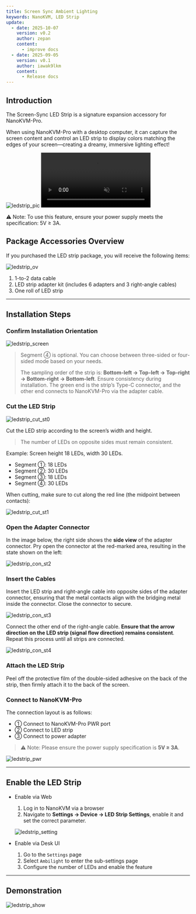 ```yaml
---
title: Screen Sync Ambient Lighting
keywords: NanoKVM, LED Strip
update:
  - date: 2025-10-07
    version: v0.2
    author: zepan
    content:
      - improve docs
  - date: 2025-09-05
    version: v0.1
    author: iawak9lkm
    content:
      - Release docs
---
```



## Introduction
The Screen-Sync LED Strip is a signature expansion accessory for NanoKVM-Pro.

When using NanoKVM-Pro with a desktop computer, it can capture the screen content and control an LED strip to display colors matching the edges of your screen—creating a dreamy, immersive lighting effect!

![ledstrip_pic](../../../assets/NanoKVM/pro/ledstrip/ledstrip_pic.jpg)
<video playsinline controls muted preload src="../../../assets/NanoKVM/pro/ledstrip/sync_led.mp4"></video>

⚠️ Note: To use this feature, ensure your power supply meets the specification: 5V ≥ 3A. 


## Package Accessories Overview

If you purchased the LED strip package, you will receive the following items:

![ledstrip\_ov](../../../assets/NanoKVM/pro/ledstrip/ledstrip_ov.jpg)

1. 1-to-2 data cable
2. LED strip adapter kit (includes 6 adapters and 3 right-angle cables)
3. One roll of LED strip

---

## Installation Steps

### Confirm Installation Orientation

![ledstrip_screen](../../../assets/NanoKVM/pro/ledstrip/ledstrip_screen.jpg)

> Segment ④ is optional. You can choose between three-sided or four-sided mode based on your needs.
>
> The sampling order of the strip is: **Bottom-left → Top-left → Top-right → Bottom-right → Bottom-left**.
> Ensure consistency during installation. The green end is the strip’s Type-C connector, and the other end connects to NanoKVM-Pro via the adapter cable.

### Cut the LED Strip

![ledstrip_cut_st0](../../../assets/NanoKVM/pro/ledstrip/ledstrip_cut_st0.jpg)

Cut the LED strip according to the screen’s width and height.

> The number of LEDs on opposite sides must remain consistent.

Example: Screen height 18 LEDs, width 30 LEDs.

* Segment ①: 18 LEDs
* Segment ②: 30 LEDs
* Segment ③: 18 LEDs
* Segment ④: 30 LEDs

When cutting, make sure to cut along the red line (the midpoint between contacts):

![ledstrip_cut_st1](../../../assets/NanoKVM/pro/ledstrip/ledstrip_cut_st1.jpg)

### Open the Adapter Connector

In the image below, the right side shows the **side view** of the adapter connector. Pry open the connector at the red-marked area, resulting in the state shown on the left:

![ledstrip_con_st2](../../../assets/NanoKVM/pro/ledstrip/ledstrip_con_st2.jpg)

### Insert the Cables

Insert the LED strip and right-angle cable into opposite sides of the adapter connector, ensuring that the metal contacts align with the bridging metal inside the connector. Close the connector to secure.

![ledstrip_con_st3](../../../assets/NanoKVM/pro/ledstrip/ledstrip_con_st3.jpg)

Connect the other end of the right-angle cable. **Ensure that the arrow direction on the LED strip (signal flow direction) remains consistent**.
Repeat this process until all strips are connected.

![ledstrip_con_st4](../../../assets/NanoKVM/pro/ledstrip/ledstrip_con_st4.jpg)

### Attach the LED Strip

Peel off the protective film of the double-sided adhesive on the back of the strip, then firmly attach it to the back of the screen.

### Connect to NanoKVM-Pro

The connection layout is as follows:

* ① Connect to NanoKVM-Pro PWR port
* ② Connect to LED strip
* ③ Connect to power adapter

> ⚠️ Note: Please ensure the power supply specification is **5V ≥ 3A**.

![ledstrip_pwr](../../../assets/NanoKVM/pro/ledstrip/ledstrip_pwr.jpg)

---

## Enable the LED Strip

* Enable via Web

  1. Log in to NanoKVM via a browser
  2. Navigate to **Settings → Device → LED Strip Settings**, enable it and set the correct parameter.

  ![ledstrip_setting](../../../assets/NanoKVM/pro/ledstrip/ledstrip_setting.jpg)

* Enable via Desk UI

  1. Go to the `Settings` page
  2. Select `Ambilight` to enter the sub-settings page
  3. Configure the number of LEDs and enable the feature

---

## Demonstration

![ledstrip_show](../../../assets/NanoKVM/pro/ledstrip/ledstrip_show.png)
